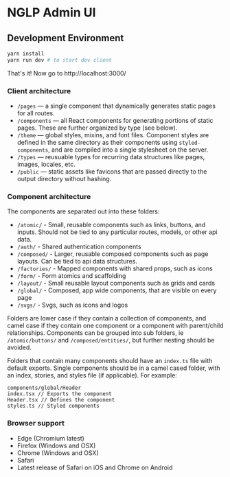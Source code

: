 # NGLP Admin UI

## Development Environment

```sh
yarn install
yarn run dev # to start dev client
```

That's it! Now go to http://localhost:3000/

### Client architecture

- `/pages` — a single component that dynamically generates static pages for all routes.
- `/components` — all React components for generating portions of static pages. These are further organized by type (see below).
- `/theme` — global styles, mixins, and font files. Component styles are defined in the same directory as their components using `styled-components`, and are compiled into a single stylesheet on the server.
- `/types` — reusuable types for recurring data structures like pages, images, locales, etc.
- `/public` — static assets like favicons that are passed directly to the output directory without hashing.

### Component architecture

The components are separated out into these folders:

- `/atomic/` - Small, reusable components such as links, buttons, and inputs. Should not be tied to any particular routes, models, or other api data.
- `/auth/` - Shared authentication components
- `/composed/` - Larger, reusable composed components such as page layouts. Can be tied to api data structures.
- `/factories/` - Mapped components with shared props, such as icons
- `/form/` - Form atomics and scaffolding
- `/layout/` - Small reusable layout components such as grids and cards
- `/global/` - Composed, app wide components, that are visible on every page
- `/svgs/` - Svgs, such as icons and logos

Folders are lower case if they contain a collection of components, and camel case if they contain one component or a component with parent/child relationships. Components can be grouped into sub folders, ie `/atomic/buttons/` and `/composed/entities/`, but further nesting should be avoided.

Folders that contain many components should have an `index.ts` file with default exports. Single components should be in a camel cased folder, with an index, stories, and styles file (if applicable). For example:

```
components/global/Header
index.tsx // Exports the component
Header.tsx // Defines the component
styles.ts // Styled components
```

### Browser support

- Edge (Chromium latest)
- Firefox (Windows and OSX)
- Chrome (Windows and OSX)
- Safari
- Latest release of Safari on iOS and Chrome on Android
